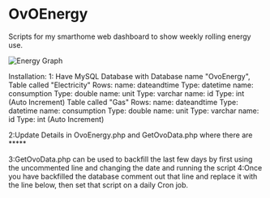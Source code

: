 # OvOEnergy
Scripts for my smarthome web dashboard to show weekly rolling energy use.

![Energy Graph](http://thepauladams.com/img/graph.PNG)


Installation:
1: Have MySQL Database with 
  Database name "OvoEnergy",
    Table called "Electricity"
      Rows: 
        name: dateandtime  Type: datetime
        name: consumption  Type: double
        name: unit         Type: varchar
        name: id           Type: int (Auto Increment)
    Table called "Gas"
      Rows: 
        name: dateandtime  Type: datetime
        name: consumption  Type: double
        name: unit         Type: varchar
        name: id           Type: int (Auto Increment)
        
2:Update Details in OvoEnergy.php and GetOvoData.php where there are *****

3:GetOvoData.php can be used to backfill the last few days by first using the uncommented line and changing the date and running the script
4:Once you have backfilled the database comment out that line and replace it with the line below, then set that script on a daily Cron job.
